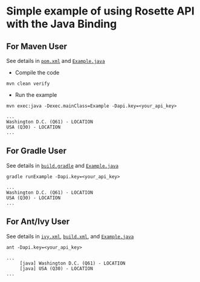 # Simple example of using Rosette API with the Java Binding

## For Maven User

See details in [`pom.xml`](pom.xml) and [`Example.java`](src/main/java/Example.java)

- Compile the code

```
mvn clean verify
```

- Run the example

```
mvn exec:java -Dexec.mainClass=Example -Dapi.key=<your_api_key>

...
Washington D.C. (Q61) - LOCATION
USA (Q30) - LOCATION
...
```

## For Gradle User

See details in [`build.gradle`](build.gradle) and [`Example.java`](src/main/java/Example.java)

```
gradle runExample -Dapi.key=<your_api_key>

...
Washington D.C. (Q61) - LOCATION
USA (Q30) - LOCATION
...
```

## For Ant/Ivy User

See details in [`ivy.xml`](ivy.xml), [`build.xml`](build.xml), and [`Example.java`](src/main/java/Example.java)

```
ant -Dapi.key=<your_api_key>

...
     [java] Washington D.C. (Q61) - LOCATION
     [java] USA (Q30) - LOCATION
...
```

